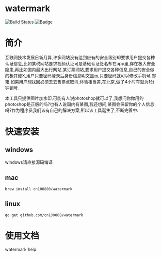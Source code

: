 # watermark

[![Build Status](https://travis-ci.org/cn100800/watermark.svg?branch=master)](https://travis-ci.org/cn100800/watermark)  [![Badge](https://img.shields.io/badge/link-996.icu-red.svg)](https://996.icu/#/zh_CN)

# 简介

互联网技术发展日新月异,许多网站没有达到应有的安全级别却要求用户提交各种认证信息,比如某税网站要求视频认证可是基础认证签名却在app里,存在极大安全隐患,再比如国内最大出行网站,某订票网站,要求用户提交各种信息,自己的安全做的极其傻X,用户只要密码登录后身份信息明文显示,只要密码就可以修改手机号,邮箱,如果用户想找回必须去去售票点取消,体验相当差,在北京,做了4小时车就为1分钟销号.

本工具只提供图片加水印,可能有人说photoshop就可以了,我想问你你用的photoshop是正版的吗?也有人说国内有某图,我还想问,某图会保留你的个人信息吗?作为程序员我们该有自己的解决方案,所以该工具诞生了,不断完善中.

# 快速安装

## windows

windows请直接源码编译

## mac

```
brew install cn100800/watermark
```

## linux

```
go get github.com/cn100800/watermark
```

# 使用文档

watermark help

